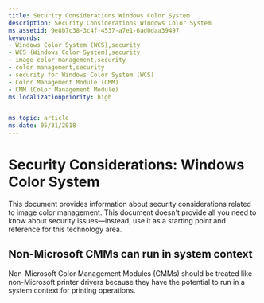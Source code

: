 ```yaml
---
title: Security Considerations Windows Color System
description: Security Considerations Windows Color System
ms.assetid: 9e8b7c38-3c4f-4537-a7e1-6ad0daa39497
keywords:
- Windows Color System (WCS),security
- WCS (Windows Color System),security
- image color management,security
- color management,security
- security for Windows Color System (WCS)
- Color Management Module (CMM)
- CMM (Color Management Module)
ms.localizationpriority: high


ms.topic: article
ms.date: 05/31/2018
---
```


# Security Considerations: Windows Color System

This document provides information about security considerations related to image color management. This document doesn't provide all you need to know about security issues—instead, use it as a starting point and reference for this technology area.

## Non-Microsoft CMMs can run in system context

Non-Microsoft Color Management Modules (CMMs) should be treated like non-Microsoft printer drivers because they have the potential to run in a system context for printing operations.
